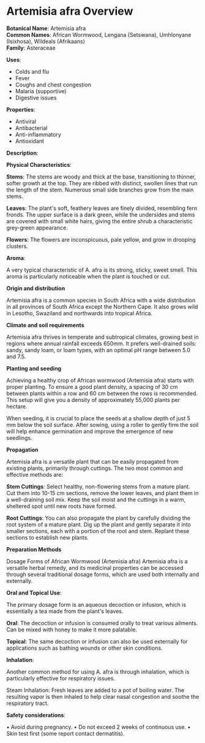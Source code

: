 # Artemisia afra Overview

**Botanical Name**: Artemisia afra  
**Common Names**: African Wormwood, Lengana (Setswana), Umhlonyane (Isixhosa), Wildeals (Afrikaans)  
**Family**: Asteraceae

**Uses**:  
- Colds and flu  
- Fever  
- Coughs and chest congestion  
- Malaria (supportive)  
- Digestive issues  

**Properties**:  
- Antiviral  
- Antibacterial  
- Anti-inflammatory  
- Antioxidant

**Description**:

**Physical Characteristics**:

**Stems**: The stems are woody and thick at the base, transitioning to thinner, softer growth at the top. They are ribbed with distinct, swollen lines that run the length of the stem. Numerous small side branches grow from the main stems.

**Leaves**: The plant's soft, feathery leaves are finely divided, resembling fern fronds. The upper surface is a dark green, while the undersides and stems are covered with small white hairs, giving the entire shrub a characteristic grey-green appearance.

**Flowers**: The flowers are inconspicuous, pale yellow, and grow in drooping clusters.

**Aroma**:

A very typical characteristic of A. afra is its strong, sticky, sweet smell. This aroma is particularly noticeable when the plant is touched or cut.

**Origin and distribution**

Artemisia afra is a common species in South Africa with a wide distribution in all provinces of South Africa except the Northern Cape. It also grows wild in Lesotho, Swaziland and northwards into tropical Africa. 

**Climate and soil requirements**

Artemisia afra thrives in temperate and subtropical climates, growing best in regions where annual rainfall exceeds 650mm. It prefers well-drained soils: sandy, sandy loam, or loam types, with an optimal pH range between 5.0 and 7.5.

**Planting and seeding**

Achieving a healthy crop of African wormwood (Artemisia afra) starts with proper planting. To ensure a good plant density, a spacing of 30 cm between plants within a row and 60 cm between the rows is recommended. This setup will give you a density of approximately 55,000 plants per hectare.

When seeding, it is crucial to place the seeds at a shallow depth of just 5 mm below the soil surface. After sowing, using a roller to gently firm the soil will help enhance germination and improve the emergence of new seedlings.

**Propagation**

Artemisia afra is a versatile plant that can be easily propagated from existing plants, primarily through cuttings. The two most common and effective methods are:

**Stem Cuttings**: Select healthy, non-flowering stems from a mature plant. Cut them into 10-15 cm sections, remove the lower leaves, and plant them in a well-draining soil mix. Keep the soil moist and the cuttings in a warm, sheltered spot until new roots have formed.

**Root Cuttings**: You can also propagate the plant by carefully dividing the root system of a mature plant. Dig up the plant and gently separate it into smaller sections, each with a portion of the root and stem. Replant these sections to establish new plants.

**Preparation Methods**

Dosage Forms of African Wormwood (Artemisia afra)
Artemisia afra is a versatile herbal remedy, and its medicinal properties can be accessed through several traditional dosage forms, which are used both internally and externally.

**Oral and Topical Use**:

The primary dosage form is an aqueous decoction or infusion, which is essentially a tea made from the plant's leaves.

**Oral**: The decoction or infusion is consumed orally to treat various ailments. Can be mixed with honey to make it more palatable.

**Topical**: The same decoction or infusion can also be used externally for applications such as bathing wounds or other skin conditions.

**Inhalation**:

Another common method for using A. afra is through inhalation, which is particularly effective for respiratory issues.

Steam Inhalation: Fresh leaves are added to a pot of boiling water. The resulting vapor is then inhaled to help clear nasal congestion and soothe the respiratory tract.

**Safety considerations**:

•	Avoid during pregnancy. 
•	Do not exceed 2 weeks of continuous use.
•	Skin test first (some report contact dermatitis).
